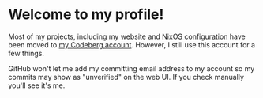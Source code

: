 # Welcome to my profile!

Most of my projects, including my [website](https://codeberg.org/Liassica/site) and [NixOS configuration](https://codeberg.org/Liassica/nixos-config) have been moved to [my Codeberg account](https://codeberg.org/Liassica). However, I still use this account for a few things.

GitHub won't let me add my committing email address to my account so my commits may show as "unverified" on the web UI. If you check manually you'll see it's me.
